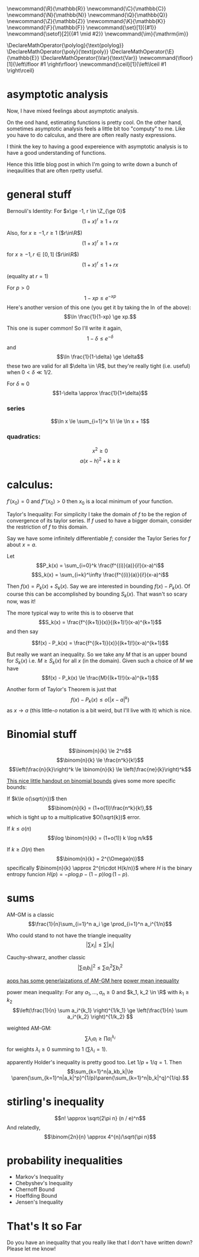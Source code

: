 \newcommand{\R}{\mathbb{R}}
\newcommand{\C}{\mathbb{C}}
\newcommand{\N}{\mathbb{N}}
\newcommand{\Q}{\mathbb{Q}}
\newcommand{\Z}{\mathbb{Z}}
\newcommand{\K}{\mathbb{K}}
\newcommand{\F}{\mathbb{F}}
\newcommand{\set}[1]{\{#1\}}
\newcommand{\setof}[2]{\{#1 \mid #2\}}
\newcommand{\im}{\mathrm{im}}

\DeclareMathOperator{\polylog}{\text{polylog}}
\DeclareMathOperator{\poly}{\text{poly}}
\DeclareMathOperator{\E}{\mathbb{E}}
\DeclareMathOperator{\Var}{\text{Var}}
\newcommand{\floor}[1]{\left\lfloor #1 \right\rfloor}
\newcommand{\ceil}[1]{\left\lceil #1 \right\rceil}



# asymptotic analysis

Now, I have mixed feelings about asymptotic analysis.

On the ond hand, estimating functions is pretty cool.
On the other hand, sometimes asymptotic analysis feels a little
bit too "computy" to me.
Like you have to do calculus, and there are often really nasty
expressions. 

I think the key to having a good expereience with asymptotic
analysis is to have a good understanding of functions.

Hence this little blog post in which I'm going to write down a
bunch of ineqaulities that are often rpetty useful. 

# general stuff

Bernouli's Identity:
For $x\ge -1, r \in \Z_{\ge 0}$
$$(1+x)^r \ge 1+rx$$

Also, 
for $x\ge -1, r\ge 1$ ($r\in\R$)
$$(1+x)^r \ge 1+rx$$

for $x\ge -1, r\in [0,1]$ ($r\in\R$)
$$(1+x)^r \le 1+rx$$

(equality at $r=1$)

For $p>0$
$$1-xp\le e^{-xp}$$
Here's another version of this one (you get it by taking the
$\ln$ of the above):
$$\ln \frac{1}{1-xp} \ge xp.$$

This one is super common! So I'll write it again, 
$$1-\delta \le e^{-\delta}$$ 
and
$$\ln \frac{1}{1-\delta} \ge \delta$$
these two are valid for all $\delta \in \R$, but they're really
tight (i.e. useful) when $0< \delta\ll 1/2$.

For $\delta\approx 0$
$$1-\delta \approx \frac{1}{1+\delta}$$ 

### series

$$\ln x \le \sum_{i=1}^x 1/i \le \ln x + 1$$

### quadratics:
$$x^2 \ge 0$$
$$a(x-h)^2+k \ge k$$


# calculus:
$f'(x_0) = 0$ and $f''(x_0) > 0$ then $x_0$ is a local minimum of
your function.

Taylor's Inequality:
For simplicity I take the domain of $f$ to be the region of
convergence of its taylor series. If $f$ used to have a bigger
domain, consider the restriction of $f$ to this domain.

Say we have some infinitely differentiable $f$; consider the
Taylor Series for $f$ about $x=a$.

Let 
$$P_k(x) = \sum_{i=0}^k \frac{f^{(i)}(a)}{i!}(x-a)^i$$
$$S_k(x) = \sum_{i=k}^\infty \frac{f^{(i)}(a)}{i!}(x-a)^i$$

Then $f(x) = P_k(x) + S_k(x).$
Say we are interested in bounding $f(x) - P_k(x)$. Of course this
can be accomplished by bounding $S_k(x)$.
That wasn't so scary now, was it!

The more typical way to write this is to observe that 
$$S_k(x) = \frac{f^{(k+1)}(x)}{(k+1)!}(x-a)^{k+1}$$
and then say

$$f(x) - P_k(x) = \frac{f^{(k+1)}(x)}{(k+1)!}(x-a)^{k+1}$$

But really we want an inequality. So we take any $M$ that is an
upper bound for $S_k(x)$ i.e. $M \ge S_k(x)$ for all $x$ (in the
    domain). Given such a choice of $M$ we have
$$f(x) - P_k(x) \le \frac{M}{(k+1)!}(x-a)^{k+1}$$

Another form of Taylor's Theorem is just that 
$$f(x) - P_k(x) \le o(|x-a|^k)$$
as $x\to a$ (this little-$o$ notation is a bit weird, but I'll live with it) which is nice.

# Binomial stuff

$$\binom{n}{k} \le 2^n$$
$$\binom{n}{k} \le \frac{n^k}{k!}$$
$$\left(\frac{n}{k}\right)^k \le \binom{n}{k} \le \left(\frac{ne}{k}\right)^k$$

[This nice little handout on binomial bounds](http://page.mi.fu-berlin.de/shagnik/notes/binomials.pdf) gives some more specific bounds:

If $k\le o(\sqrt{n})$
then $$\binom{n}{k} = (1+o(1))\frac{n^k}{k!},$$
which is tight up to a multiplicative $O(\sqrt{k})$ error.

If $k\le o(n)$
$$\log \binom{n}{k}  = (1+o(1)) k \log n/k$$

If $k\ge \Omega(n)$ then
$$\binom{n}{k} = 2^{\Omega(n)}$$
specifically $\binom{n}{k} \approx 2^{n\cdot H(k/n)}$ where $H$
is the binary entropy funcion $H(p) = -p\log p - (1-p) \log (1-p).$ 


# sums

AM-GM is a classic
$$\frac{1}{n}\sum_{i=1}^n a_i \ge \prod_{i=1}^n a_i^{1/n}$$

Who could stand to not have the triangle inequality
$$|\sum x_i | \le \sum |x_i|$$

Cauchy-shwarz, another classic
$$\Big|\sum a_i b_i \Big|^2 \le \sum a_i^2 \sum b_i^2$$

[aops has some generlaizations of AM-GM here](https://artofproblemsolving.com/wiki/index.php/Root-Mean_Square-Arithmetic_Mean-Geometric_Mean-Harmonic_mean_Inequality)
[power mean inequality](https://artofproblemsolving.com/wiki/index.php/Power_Mean_Inequality)

power mean inequality:
For any $a_1,\ldots, a_n \ge 0$ and $k_1, k_2 \in \R$ with $k_1\ge k_2$
$$\left(\frac{1}{n} \sum a_i^{k_1} \right)^{1/k_1} \ge
\left(\frac{1}{n} \sum a_i^{k_2} \right)^{1/k_2} $$

weighted AM-GM:
$$\sum \lambda_i a_i \ge \prod a_i^{\lambda_i}$$
for weights $\lambda_i\ge 0$ summing to $1$ ($\sum \lambda_i = 1$).

apparently Holder's inequality is pretty good too.
 Let $1/p+1/q=1.$ Then
 $$\sum_{k=1}^n|a_kb_k|\le \paren{\sum_{k=1}^n|a_k|^p}^{1/p}\paren{\sum_{k=1}^n|b_k|^q}^{1/q}.$$


# stirling's inequality

$$n! \approx \sqrt{2\pi n} (n / e)^n$$
And relatedly, 
$$\binom{2n}{n} \approx 4^{n}/\sqrt{\pi n}$$


# probability inequalities

- Markov's Inequality
- Chebyshev's Inequality
- Chernoff Bound
- Hoeffding Bound
- Jensen's Inequality


# That's It so Far
Do you have an inequality that you really like that I don't have
written down? Please let me know!


